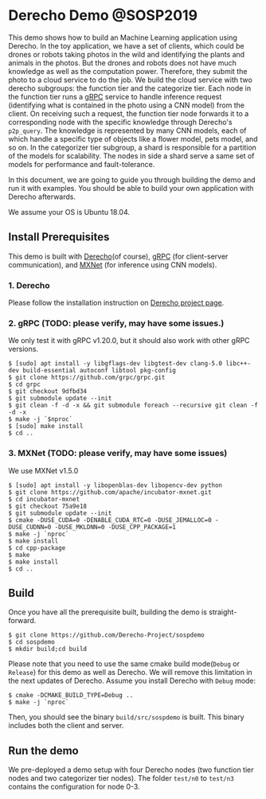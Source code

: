 # Derecho Demo @SOSP2019 
This demo shows how to build an Machine Learning application using Derecho. In the toy application, we have a set of clients, which could be drones or robots taking photos in the wild and identifying the plants and animals in the photos. But the drones and robots does not have much knowledge as well as the computation power. Therefore, they submit the photo to a cloud service to do the job. We build the cloud service with two derecho subgroups: the function tier and the categorize tier. Each node in the function tier runs a [gRPC](https://grpc.io/) service to handle inference request (identifying what is contained in the photo using a CNN model) from the client. On receiving such a request, the function tier node forwards it to a corresponding node with the specific knowledge through Derecho's `p2p_query`. The knowledge is represented by many CNN models, each of which handle a specific type of objects like a flower model, pets model, and so on. In the categorizer tier subgroup, a shard is responsible for a partition of the models for scalability. The nodes in side a shard serve a same set of models for performance and fault-tolerance.

In this document, we are going to guide you through building the demo and run it with examples. You should be able to build your own application with Derecho afterwards.

We assume your OS is Ubuntu 18.04.

## Install Prerequisites
This demo is built with [Derecho](https://github.com/Derecho-Project/derecho/tree/sospdemo)(of course), [gRPC](https://grpc.io/) (for client-server communication), and [MXNet](https://mxnet.apache.org/) (for inference using CNN models).

### 1. Derecho
Please follow the installation instruction on [Derecho project page](https://github.com/Derecho-Project/derecho/tree/sospdemo).

### 2. gRPC (TODO: please verify, may have some issues.)
We only test it with gRPC v1.20.0, but it should also work with other gRPC versions.
```
$ [sudo] apt install -y libgflags-dev libgtest-dev clang-5.0 libc++-dev build-essential autoconf libtool pkg-config
$ git clone https://github.com/grpc/grpc.git
$ cd grpc
$ git checkout 9dfbd34
$ git submodule update --init
$ git clean -f -d -x && git submodule foreach --recursive git clean -f -d -x
$ make -j `$nproc`
$ [sudo] make install
$ cd ..
```

### 3. MXNet (TODO: please verify, may have some issues)
We use MXNet v1.5.0
```
$ [sudo] apt install -y libopenblas-dev libopencv-dev python
$ git clone https://github.com/apache/incubator-mxnet.git
$ cd incubator-mxnet
$ git checkout 75a9e18
$ git submodule update --init
$ cmake -DUSE_CUDA=0 -DENABLE_CUDA_RTC=0 -DUSE_JEMALLOC=0 -DUSE_CUDNN=0 -DUSE_MKLDNN=0 -DUSE_CPP_PACKAGE=1
$ make -j `nproc`
$ make install
$ cd cpp-package
$ make
$ make install
$ cd ..
```

## Build
Once you have all the prerequisite built, building the demo is straight-forward.
```
$ git clone https://github.com/Derecho-Project/sospdemo
$ cd sospdemo
$ mkdir build;cd build
```
Please note that you need to use the same cmake build mode(`Debug` or `Release`) for this demo as well as Derecho. We will remove this limitation in the next updates of Derecho. Assume you install Derecho with `Debug` mode:
```
$ cmake -DCMAKE_BUILD_TYPE=Debug ..
$ make -j `nproc`
```
Then, you should see the binary `build/src/sospdemo` is built. This binary includes both the client and server.

## Run the demo
We pre-deployed a demo setup with four Derecho nodes (two function tier nodes and two categorizer tier nodes). The folder `test/n0` to `test/n3` contains the configuration for node 0-3. 
